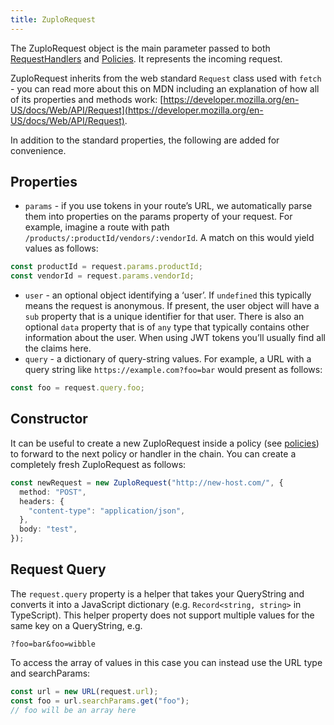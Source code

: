 ```yaml
---
title: ZuploRequest
---
```


The ZuploRequest object is the main parameter passed to both
[RequestHandlers](../articles/zuplo-request.md) and [Policies](../policies). It
represents the incoming request.

ZuploRequest inherits from the web standard `Request` class used with `fetch` -
you can read more about this on MDN including an explanation of how all of its
properties and methods work:
[https://developer.mozilla.org/en-US/docs/Web/API/Request](https://developer.mozilla.org/en-US/docs/Web/API/Request).

In addition to the standard properties, the following are added for convenience.

## Properties

- `params` - if you use tokens in your route’s URL, we automatically parse them
  into properties on the params property of your request. For example, imagine a
  route with path `/products/:productId/vendors/:vendorId`. A match on this
  would yield values as follows:

```ts
const productId = request.params.productId;
const vendorId = request.params.vendorId;
```

- `user` - an optional object identifying a ‘user’. If `undefined` this
  typically means the request is anonymous. If present, the user object will
  have a `sub` property that is a unique identifier for that user. There is also
  an optional `data` property that is of `any` type that typically contains
  other information about the user. When using JWT tokens you’ll usually find
  all the claims here.
- `query` - a dictionary of query-string values. For example, a URL with a query
  string like `https://example.com?foo=bar` would present as follows:

```ts
const foo = request.query.foo;
```

## Constructor

It can be useful to create a new ZuploRequest inside a policy (see
[policies](../policies)) to forward to the next policy or handler in the chain.
You can create a completely fresh ZuploRequest as follows:

```ts
const newRequest = new ZuploRequest("http://new-host.com/", {
  method: "POST",
  headers: {
    "content-type": "application/json",
  },
  body: "test",
});
```

## Request Query

The `request.query` property is a helper that takes your QueryString and converts
it into a JavaScript dictionary (e.g. `Record<string, string>` in TypeScript). 
This helper property does not support multiple values for the same key on a 
QueryString, e.g.

`?foo=bar&foo=wibble`

To access the array of values in this case you can instead use the URL type and searchParams:

```ts
const url = new URL(request.url);
const foo = url.searchParams.get("foo");
// foo will be an array here
```
